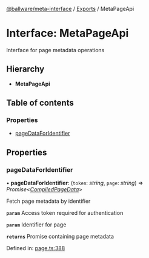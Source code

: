 [@ballware/meta-interface](../README.md) / [Exports](../modules.md) / MetaPageApi

# Interface: MetaPageApi

Interface for page metadata operations

## Hierarchy

* **MetaPageApi**

## Table of contents

### Properties

- [pageDataForIdentifier](metapageapi.md#pagedataforidentifier)

## Properties

### pageDataForIdentifier

• **pageDataForIdentifier**: (`token`: *string*, `page`: *string*) => *Promise*<[*CompiledPageData*](compiledpagedata.md)\>

Fetch page metadata by identifier

**`param`** Access token required for authentication

**`param`** Identifier for page

**`returns`** Promise containing page metadata

Defined in: [page.ts:388](https://github.com/frankball/ballware-meta-interface/blob/157bdb2/src/page.ts#L388)
